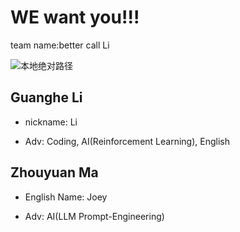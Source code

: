 # WE want you!!!
team name:better call Li

![本地绝对路径](D:\myphotos\DSD\pic1 "better call Li")


## Guanghe Li 

- nickname: Li

- Adv: Coding, AI(Reinforcement Learning), English


## Zhouyuan Ma

- English Name: Joey

- Adv: AI(LLM Prompt-Engineering) 

